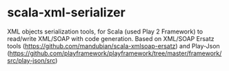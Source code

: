 # scala-xml-serializer
XML objects serialization tools, for Scala (used Play 2 Framework) to read/write XML/SOAP with code generation. Based on XML/SOAP Ersatz tools (https://github.com/mandubian/scala-xmlsoap-ersatz) and Play-Json (https://github.com/playframework/playframework/tree/master/framework/src/play-json/src)
